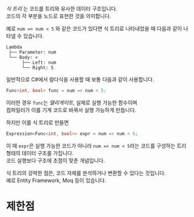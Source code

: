 _식 트리_ 는 코드를 트리와 유사한 데이터 구조입니다.          
코드의 각 부분을 노드로 표현한 것을 의미합니다.        

예로 `num => num < 5` 와 같은 코드가 있다면
식 트리로 나타내었을 때 다음과 같이 나타낼 수 있습니다.      
```
Lambda
 ├── Parameter: num
 └── Body: <
      ├── Left: num
      └── Right: 5
```

일반적으로 C#에서 람다식을 사용할 때 보통 다음과 같이 사용합니다.           
```cs
Func<int, bool> func = num => num < 5;
```
이러한 경우 `func`는 _델리게이트_, 실제로 실행 가능한 함수이며              
컴파일러가 이를 기계 코드로 바꿔서 실행 가능하게 만듭니다.          

하지만 이를 식 트리로 만들면      
```cs
Expression<Func<int, bool>> expr = num => num < 5;
```
이 때 `expr`은 실행 가능한 코드가 아니라 `num => num < 5`라는 코드를 구성하는 트리 형태의 데이터 구조를 가집니다.      
코드 실행보다 구조에 초점이 맞춘 개념입니다.       

식 트리의 강력한 점은, 코드 자체를 분석하거나 변환할 수 있다는 것입니다.       
예로 Entity Framework, Moq 등이 있습니다.    

# 제한점
